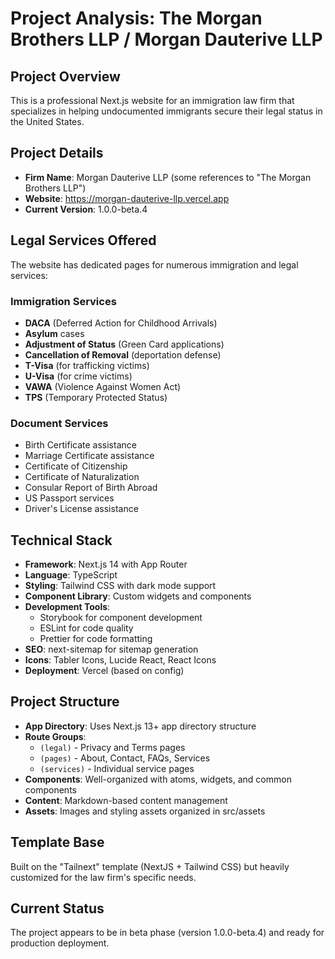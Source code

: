 # Project Analysis: The Morgan Brothers LLP / Morgan Dauterive LLP

## Project Overview
This is a professional Next.js website for an immigration law firm that specializes in helping undocumented immigrants secure their legal status in the United States.

## Project Details
- **Firm Name**: Morgan Dauterive LLP (some references to "The Morgan Brothers LLP")
- **Website**: https://morgan-dauterive-llp.vercel.app
- **Current Version**: 1.0.0-beta.4

## Legal Services Offered
The website has dedicated pages for numerous immigration and legal services:

### Immigration Services
- **DACA** (Deferred Action for Childhood Arrivals)
- **Asylum** cases
- **Adjustment of Status** (Green Card applications)
- **Cancellation of Removal** (deportation defense)
- **T-Visa** (for trafficking victims)
- **U-Visa** (for crime victims)
- **VAWA** (Violence Against Women Act)
- **TPS** (Temporary Protected Status)

### Document Services
- Birth Certificate assistance
- Marriage Certificate assistance
- Certificate of Citizenship
- Certificate of Naturalization
- Consular Report of Birth Abroad
- US Passport services
- Driver's License assistance

## Technical Stack
- **Framework**: Next.js 14 with App Router
- **Language**: TypeScript
- **Styling**: Tailwind CSS with dark mode support
- **Component Library**: Custom widgets and components
- **Development Tools**:
  - Storybook for component development
  - ESLint for code quality
  - Prettier for code formatting
- **SEO**: next-sitemap for sitemap generation
- **Icons**: Tabler Icons, Lucide React, React Icons
- **Deployment**: Vercel (based on config)

## Project Structure
- **App Directory**: Uses Next.js 13+ app directory structure
- **Route Groups**:
  - `(legal)` - Privacy and Terms pages
  - `(pages)` - About, Contact, FAQs, Services
  - `(services)` - Individual service pages
- **Components**: Well-organized with atoms, widgets, and common components
- **Content**: Markdown-based content management
- **Assets**: Images and styling assets organized in src/assets

## Template Base
Built on the "Tailnext" template (NextJS + Tailwind CSS) but heavily customized for the law firm's specific needs.

## Current Status
The project appears to be in beta phase (version 1.0.0-beta.4) and ready for production deployment.
